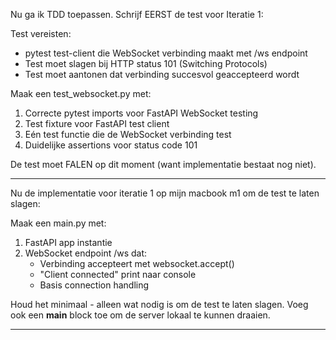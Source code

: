 Nu ga ik TDD toepassen. Schrijf EERST de test voor Iteratie 1:

Test vereisten:
- pytest test-client die WebSocket verbinding maakt met /ws endpoint
- Test moet slagen bij HTTP status 101 (Switching Protocols)
- Test moet aantonen dat verbinding succesvol geaccepteerd wordt

Maak een test_websocket.py met:
1. Correcte pytest imports voor FastAPI WebSocket testing
2. Test fixture voor FastAPI test client
3. Eén test functie die de WebSocket verbinding test
4. Duidelijke assertions voor status code 101

De test moet FALEN op dit moment (want implementatie bestaat nog niet).



---



Nu de implementatie voor iteratie 1 op mijn macbook m1 om de test te laten slagen:

Maak een main.py met:
1. FastAPI app instantie
2. WebSocket endpoint /ws dat:
   - Verbinding accepteert met websocket.accept()
   - "Client connected" print naar console
   - Basis connection handling

Houd het minimaal - alleen wat nodig is om de test te laten slagen.
Voeg ook een __main__ block toe om de server lokaal te kunnen draaien.



---



